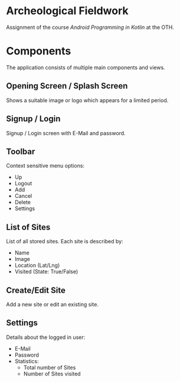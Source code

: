 # Archeological Fieldwork

Assignment of the course _Android Programming in Kotlin_ at the OTH.

# Components

The application consists of multiple main components and views.

## Opening Screen / Splash Screen
Shows a suitable image or logo which appears for a limited period.

## Signup / Login

Signup / Login screen with E-Mail and password.

## Toolbar

Context sensitive menu options:
* Up
* Logout
* Add
* Cancel
* Delete
* Settings

## List of Sites

List of all stored sites.
Each site is described by:
* Name
* Image
* Location (Lat/Lng)
* Visited (State: True/False)

## Create/Edit Site

Add a new site or edit an existing site.

## Settings

Details about the logged in user:
* E-Mail
* Password
* Statistics:
    * Total number of Sites
    * Number of Sites visited

